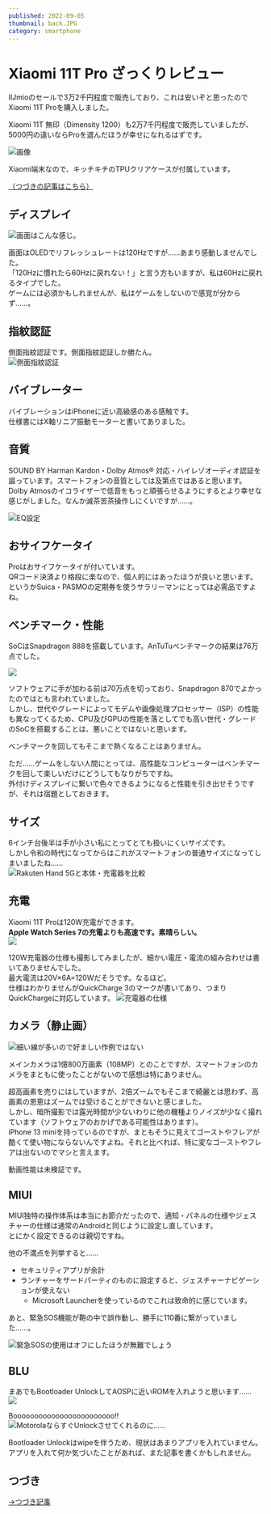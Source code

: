 ```yaml
---
published: 2022-09-05
thumbnail: back.JPG
category: smartphone
---
```


# Xiaomi 11T Pro ざっくりレビュー

IIJmioのセールで3万2千円程度で販売しており、これは安いぞと思ったのでXiaomi 11T Proを購入しました。

Xiaomi 11T 無印（Dimensity 1200）も2万7千円程度で販売していましたが、5000円の違いならProを選んだほうが幸せになれるはずです。

![画像](back.JPG "シルバーブラックにしました。")

Xiaomi端末なので、キッチキチのTPUクリアケースが付属しています。

[（つづきの記事はこちら）](../09-18-xiaomi-11t-pro-2)

## ディスプレイ
![](display.JPG "画面はこんな感じ。")

画面はOLEDでリフレッシュレートは120Hzですが……あまり感動しませんでした。  
「120Hzに慣れたら60Hzに戻れない！」と言う方もいますが、私は60Hzに戻れるタイプでした。  
ゲームには必須かもしれませんが、私はゲームをしないので感覚が分からず……。

## 指紋認証
側面指紋認証です。側面指紋認証しか勝たん。  
![](side.JPG "側面指紋認証")

## バイブレーター
バイブレーションはiPhoneに近い高級感のある感触です。  
仕様書にはX軸リニア振動モーターと書いてありました。

## 音質
SOUND BY Harman Kardon・Dolby Atmos® 対応・ハイレゾオーディオ認証を謳っています。スマートフォンの音質としては及第点ではあると思います。  
Dolby Atmosのイコライザーで低音をもっと頑張らせるようにするとより幸せな感じがしました。なんか滅茶苦茶操作しにくいですが……。

![](eq.jpg "EQ設定")

## おサイフケータイ
Proはおサイフケータイが付いています。  
QRコード決済より格段に楽なので、個人的にはあったほうが良いと思います。  
というかSuica・PASMOの定期券を使うサラリーマンにとっては必需品ですよね。

## ベンチマーク・性能
SoCはSnapdragon 888を搭載しています。AnTuTuベンチマークの結果は76万点でした。

![](antutu.jpg)

ソフトウェアに手が加わる前は70万点を切っており、Snapdragon 870でよかったのではとも言われていました。  
しかし、世代やグレードによってモデムや画像処理プロセッサー（ISP）の性能も異なってくるため、CPU及びGPUの性能を落としてでも高い世代・グレードのSoCを搭載することは、悪いことではないと思います。

ベンチマークを回してもそこまで熱くなることはありません。

ただ……ゲームをしない人間にとっては、高性能なコンピューターはベンチマークを回して楽しいだけにどうしてもなりがちですね。  
外付けディスプレイに繋いで色々できるようになると性能を引き出せそうですが、それは宿題としておきます。

## サイズ  
6インチ台後半は手が小さい私にとってとても扱いにくいサイズです。  
しかし令和の時代になってからはこれがスマートフォンの普通サイズになってしまいましたね……  
![](sizes.JPG "Rakuten Hand 5Gと本体・充電器を比較")

## 充電
Xiaomi 11T Proは120W充電ができます。  
**Apple Watch Series 7の充電よりも高速です。素晴らしい。**  
![](120W.jpg)

120W充電器の仕様も撮影してみましたが、細かい電圧・電流の組み合わせは書いてありませんでした。  
最大電流は20V×6A=120Wだそうです。なるほど。  
仕様はわかりませんがQuickCharge 3のマークが書いてあり、つまりQuickChargeに対応しています。
![](charger.jpg "充電器の仕様")

## カメラ（静止画）
![](photo-mi11tpro.jpg "細い線が多いので好ましい作例ではない")

メインカメラは1億800万画素（108MP）とのことですが、スマートフォンのカメラをまともに使ったことがないので感想は特にありません。

超高画素を売りにはしていますが、2倍ズームでもそこまで綺麗とは思わず、高画素の恩恵はズームでは受けることができないと感じました。  
しかし、暗所撮影では露光時間が少ないわりに他の機種よりノイズが少なく撮れています（ソフトウェアのおかげである可能性はあります）。  
iPhone 13 miniを持っているのですが、まともそうに見えてゴーストやフレアが酷くて使い物にならないんですよね。それと比べれば、特に変なゴーストやフレアは出ないのでマシと言えます。

動画性能は未検証です。

## MIUI
MIUI独特の操作体系は本当にお節介だったので、通知・パネルの仕様やジェスチャーの仕様は通常のAndroidと同じように設定し直しています。  
とにかく設定できるのは親切ですね。

他の不満点を列挙すると……

- セキュリティアプリが余計
- ランチャーをサードパーティのものに設定すると、ジェスチャーナビゲーションが使えない  
  * Microsoft Launcherを使っているのでこれは致命的に感じています。

あと、緊急SOS機能が鞄の中で誤作動し、勝手に110番に繋がっていました……。  

![](sos.jpg "緊急SOSの使用はオフにしたほうが無難でしょう")

## BLU
まあでもBootloader UnlockしてAOSPに近いROMを入れようと思います……  
![](unlock-1.png)

Boooooooooooooooooooooooo!!  
![](unlock-boo.png "MotorolaならすぐUnlockさせてくれるのに……")

Bootloader Unlockはwipeを伴うため、現状はあまりアプリを入れていません。  
アプリを入れて何か気づいたことがあれば、また記事を書くかもしれません。

## つづき
[→つづき記事](../09-18-xiaomi-11t-pro-2)
